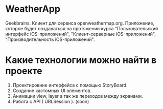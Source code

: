 # WeatherApp
Geekbrains. Клиент для сервиса openweathermap.org. Приложение, которое будет создаваться на протяжении курса "Пользовательский интерфейс iOS-приложений", "Клиент-серверные iOS-приложений", "Производительность iOS-приложений".

# Какие технологии можно найти в проекте

1. Проектировние интерфейса с помощью StoryBoard. 
2. Создание кастомных UI элементов.
3. Анимации view, layer а так же переходов между экранами. 
4. Работа с API ( URLSession ). (soon)


